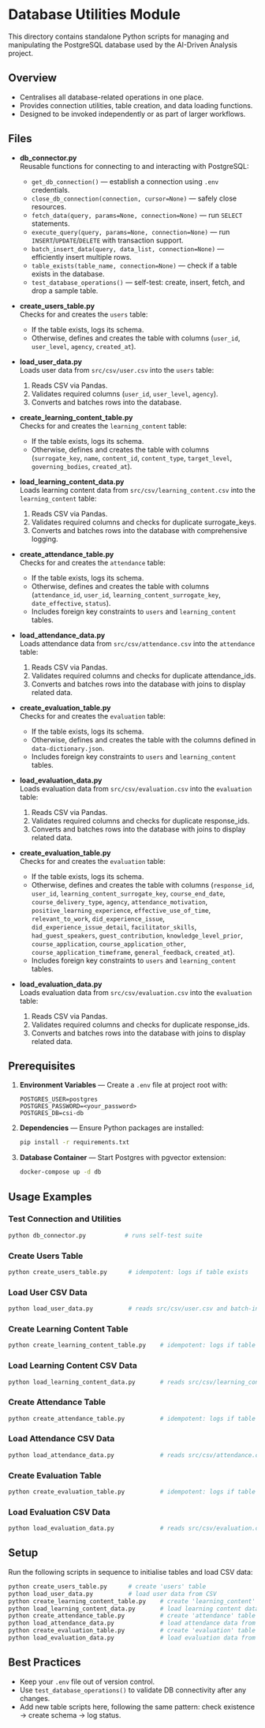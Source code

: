 # Database Utilities Module

This directory contains standalone Python scripts for managing and manipulating the PostgreSQL database used by the AI-Driven Analysis project.

## Overview

- Centralises all database-related operations in one place.
- Provides connection utilities, table creation, and data loading functions.
- Designed to be invoked independently or as part of larger workflows.


## Files

- **db_connector.py**  
  Reusable functions for connecting to and interacting with PostgreSQL:
  - `get_db_connection()` — establish a connection using `.env` credentials.
  - `close_db_connection(connection, cursor=None)` — safely close resources.
  - `fetch_data(query, params=None, connection=None)` — run `SELECT` statements.
  - `execute_query(query, params=None, connection=None)` — run `INSERT`/`UPDATE`/`DELETE` with transaction support.
  - `batch_insert_data(query, data_list, connection=None)` — efficiently insert multiple rows.
  - `table_exists(table_name, connection=None)` — check if a table exists in the database.
  - `test_database_operations()` — self-test: create, insert, fetch, and drop a sample table.

- **create_users_table.py**  
  Checks for and creates the `users` table:
  - If the table exists, logs its schema.
  - Otherwise, defines and creates the table with columns (`user_id`, `user_level`, `agency`, `created_at`).

- **load_user_data.py**  
  Loads user data from `src/csv/user.csv` into the `users` table:
  1. Reads CSV via Pandas.
  2. Validates required columns (`user_id`, `user_level`, `agency`).
  3. Converts and batches rows into the database.

- **create_learning_content_table.py**  
  Checks for and creates the `learning_content` table:
  - If the table exists, logs its schema.
  - Otherwise, defines and creates the table with columns (`surrogate_key`, `name`, `content_id`, `content_type`, `target_level`, `governing_bodies`, `created_at`).

- **load_learning_content_data.py**  
  Loads learning content data from `src/csv/learning_content.csv` into the `learning_content` table:
  1. Reads CSV via Pandas.
  2. Validates required columns and checks for duplicate surrogate_keys.
  3. Converts and batches rows into the database with comprehensive logging.

- **create_attendance_table.py**  
  Checks for and creates the `attendance` table:
  - If the table exists, logs its schema.
  - Otherwise, defines and creates the table with columns (`attendance_id`, `user_id`, `learning_content_surrogate_key`, `date_effective`, `status`).
  - Includes foreign key constraints to `users` and `learning_content` tables.

- **load_attendance_data.py**  
  Loads attendance data from `src/csv/attendance.csv` into the `attendance` table:
  1. Reads CSV via Pandas.
  2. Validates required columns and checks for duplicate attendance_ids.
  3. Converts and batches rows into the database with joins to display related data.

- **create_evaluation_table.py**  
  Checks for and creates the `evaluation` table:
  - If the table exists, logs its schema.
  - Otherwise, defines and creates the table with the columns defined in `data-dictionary.json`.
  - Includes foreign key constraints to `users` and `learning_content` tables.

- **load_evaluation_data.py**  
  Loads evaluation data from `src/csv/evaluation.csv` into the `evaluation` table:
  1. Reads CSV via Pandas.
  2. Validates required columns and checks for duplicate response_ids.
  3. Converts and batches rows into the database with joins to display related data.

- **create_evaluation_table.py**  
  Checks for and creates the `evaluation` table:  
  - If the table exists, logs its schema.  
  - Otherwise, defines and creates the table with columns (`response_id`, `user_id`, `learning_content_surrogate_key`, `course_end_date`, `course_delivery_type`, `agency`, `attendance_motivation`, `positive_learning_experience`, `effective_use_of_time`, `relevant_to_work`, `did_experience_issue`, `did_experience_issue_detail`, `facilitator_skills`, `had_guest_speakers`, `guest_contribution`, `knowledge_level_prior`, `course_application`, `course_application_other`, `course_application_timeframe`, `general_feedback`, `created_at`).  
  - Includes foreign key constraints to `users` and `learning_content` tables.

- **load_evaluation_data.py**  
  Loads evaluation data from `src/csv/evaluation.csv` into the `evaluation` table:  
  1. Reads CSV via Pandas.  
  2. Validates required columns and checks for duplicate response_ids.  
  3. Converts and batches rows into the database with joins to display related data.

## Prerequisites

1. **Environment Variables** — Create a `.env` file at project root with:
   ```dotenv
   POSTGRES_USER=postgres
   POSTGRES_PASSWORD=<your_password>
   POSTGRES_DB=csi-db
   ```
2. **Dependencies** — Ensure Python packages are installed:
   ```bash
   pip install -r requirements.txt
   ```
3. **Database Container** — Start Postgres with pgvector extension:
   ```bash
   docker-compose up -d db
   ```

## Usage Examples

### Test Connection and Utilities
```bash
python db_connector.py           # runs self-test suite
```

### Create Users Table
```bash
python create_users_table.py      # idempotent: logs if table exists
```

### Load User CSV Data
```bash
python load_user_data.py          # reads src/csv/user.csv and batch-inserts into users
```

### Create Learning Content Table
```bash
python create_learning_content_table.py    # idempotent: logs if table exists
```

### Load Learning Content CSV Data
```bash
python load_learning_content_data.py       # reads src/csv/learning_content.csv and batch-inserts into learning_content
```

### Create Attendance Table
```bash
python create_attendance_table.py          # idempotent: logs if table exists
```

### Load Attendance CSV Data
```bash
python load_attendance_data.py             # reads src/csv/attendance.csv and batch-inserts into attendance
```

### Create Evaluation Table
```bash
python create_evaluation_table.py          # idempotent: logs if table exists
```

### Load Evaluation CSV Data
```bash
python load_evaluation_data.py             # reads src/csv/evaluation.csv and batch-inserts into evaluation
```

## Setup

Run the following scripts in sequence to initialise tables and load CSV data:
```bash
python create_users_table.py      # create 'users' table
python load_user_data.py          # load user data from CSV
python create_learning_content_table.py    # create 'learning_content' table
python load_learning_content_data.py       # load learning content data from CSV
python create_attendance_table.py          # create 'attendance' table
python load_attendance_data.py             # load attendance data from CSV
python create_evaluation_table.py          # create 'evaluation' table
python load_evaluation_data.py             # load evaluation data from CSV
```

## Best Practices

- Keep your `.env` file out of version control.  
- Use `test_database_operations()` to validate DB connectivity after any changes.  
- Add new table scripts here, following the same pattern: check existence → create schema → log status.

